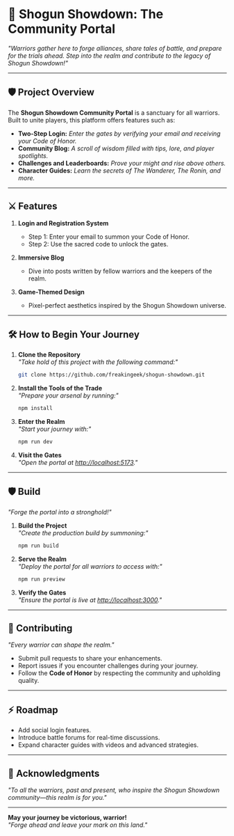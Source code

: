
# 🥷 **Shogun Showdown: The Community Portal**

*"Warriors gather here to forge alliances, share tales of battle, and prepare for the trials ahead. Step into the realm and contribute to the legacy of Shogun Showdown!"*

---

## 🛡️ **Project Overview**
The **Shogun Showdown Community Portal** is a sanctuary for all warriors. Built to unite players, this platform offers features such as:
- **Two-Step Login:** *Enter the gates by verifying your email and receiving your Code of Honor.*
- **Community Blog:** *A scroll of wisdom filled with tips, lore, and player spotlights.*
- **Challenges and Leaderboards:** *Prove your might and rise above others.*
- **Character Guides:** *Learn the secrets of The Wanderer, The Ronin, and more.*

---

## ⚔️ **Features**
1. **Login and Registration System**
   - Step 1: Enter your email to summon your Code of Honor.
   - Step 2: Use the sacred code to unlock the gates.

2. **Immersive Blog**
   - Dive into posts written by fellow warriors and the keepers of the realm.

3. **Game-Themed Design**
   - Pixel-perfect aesthetics inspired by the Shogun Showdown universe.

---

## 🛠️ **How to Begin Your Journey**
1. **Clone the Repository**  
   *"Take hold of this project with the following command:"*  
   ```bash
   git clone https://github.com/freakingeek/shogun-showdown.git
   ```

2. **Install the Tools of the Trade**  
   *"Prepare your arsenal by running:"*  
   ```bash
   npm install
   ```

3. **Enter the Realm**  
   *"Start your journey with:"*  
   ```bash
   npm run dev
   ```

4. **Visit the Gates**  
   *"Open the portal at [http://localhost:5173](http://localhost:5173)."*

---

## 🛡️ **Build**  
*"Forge the portal into a stronghold!"*  

1. **Build the Project**  
   *"Create the production build by summoning:"*  
   ```bash
   npm run build
   ```

2. **Serve the Realm**  
   *"Deploy the portal for all warriors to access with:"*  
   ```bash
   npm run preview
   ```

3. **Verify the Gates**  
   *"Ensure the portal is live at [http://localhost:3000](http://localhost:3000)."*

---

## 📜 **Contributing**
*"Every warrior can shape the realm."*  
- Submit pull requests to share your enhancements.  
- Report issues if you encounter challenges during your journey.  
- Follow the **Code of Honor** by respecting the community and upholding quality.

---

## ⚡ **Roadmap**
- Add social login features.  
- Introduce battle forums for real-time discussions.  
- Expand character guides with videos and advanced strategies.

---

## 🏯 **Acknowledgments**
*"To all the warriors, past and present, who inspire the Shogun Showdown community—this realm is for you."*

---

**May your journey be victorious, warrior!**  
*"Forge ahead and leave your mark on this land."*
